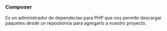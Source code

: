### Composer  
Es un administrador de dependecias para PHP que nos permite descargar paquetes desde un repositorios para agregarlo a nuestro proyecto. 


